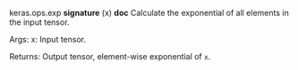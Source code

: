 keras.ops.exp
__signature__
(x)
__doc__
Calculate the exponential of all elements in the input tensor.

Args:
    x: Input tensor.

Returns:
    Output tensor, element-wise exponential of `x`.
